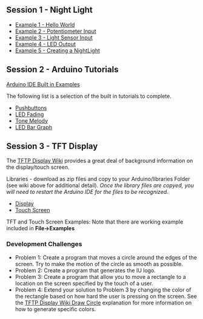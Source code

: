 ## Session 1 - Night Light
  * [Example 1 - Hello World](example_1.md)
  * [Example 2 - Potentiometer Input](example_2.md)
  * [Example 3 - Light Sensor Input](example_3.md)
  * [Example 4 - LED Output](example_4.md)
  * [Example 5 - Creating a NightLight](example_5.md)

## Session 2 - Arduino Tutorials 
[Arduino IDE Built in Examples](https://www.arduino.cc/en/Tutorial/BuiltInExamples)

The following list is a selection of the built in tutorials to complete. 
  * [Pushbuttons](https://www.arduino.cc/en/Tutorial/StateChangeDetection) 
  * [LED Fading](https://www.arduino.cc/en/Tutorial/Fading)
  * [Tone Melody](https://www.arduino.cc/en/Tutorial/toneMelody)
  * [LED Bar Graph](https://www.arduino.cc/en/Tutorial/BarGraph) 

## Session 3 - TFT Display
The [TFTP Display Wiki](http://www.seeedstudio.com/wiki/2.8''_TFT_Touch_Shield_V2.0) provides a great deal of background information on the display/touch screen. 

Libraries - download as zip files and copy to your Arduino/libraries Folder (see wiki above for additional detail). *Once the library files are copyed, you will need to restart the Arduino IDE for the files to be recognized.* 
  * [Display](https://github.com/Seeed-Studio/TFT_Touch_Shield_V2)
  * [Touch Screen](https://github.com/Seeed-Studio/Touch_Screen_Driver)
 
TFT and Touch Screen Examples: Note that there are working example included in **File->Examples**  

### Development Challenges
  * Problem 1: Create a program that moves a circle around the edges of the screen. Try to make the motion of the circle as smooth as possible.  
  * Problem 2: Create a program that generates the IU logo.
  * Problem 3: Create a program that allow you to move a rectangle to a location on the screen specified by the touch of a user. 
  * Problem 4: Extend your solution to Problem 3 by changing the color of the rectangle based on how hard the user is pressing on the screen. See the [TFTP Display Wiki Draw Circle](http://www.seeedstudio.com/wiki/2.8''_TFT_Touch_Shield_V2.0#drawCircle:) explanation for more information on how to generate specific colors. 
  
